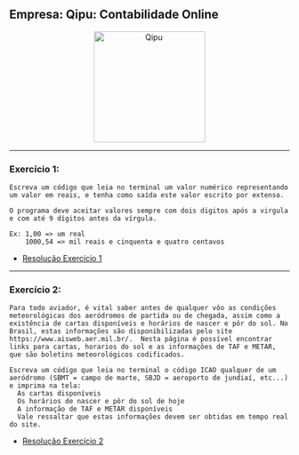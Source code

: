 ## Empresa: Qipu: Contabilidade Online

<p align="center">
  <a href="https://www.qipu.com.br/">
      <img src="https://cdnimg.qipu.com.br/static/website/img/qipu-logo-purple.png" alt="Qipu" width="200px"/>
  </a>
</p>

___

### Exercício 1:

    Escreva um código que leia no terminal um valor numérico representando um valor em reais, e tenha como saída este valor escrito por extenso. 
    
    O programa deve aceitar valores sempre com dois digitos após a virgula e com até 9 dígitos antes da vírgula.

    Ex: 1,00 => um real
        1000,54 => mil reais e cinquenta e quatro centavos

  - [Resolução Exercício 1](./Test-1/)

___
### Exercício 2:

    Para todo aviador, é vital saber antes de qualquer vôo as condições meteorológicas dos aeródromos de partida ou de chegada, assim como a existência de cartas disponíveis e horários de nascer e pôr do sol. No Brasil, estas informações são disponibilizadas pelo site https://www.aisweb.aer.mil.br/.  Nesta página é possível encontrar links para cartas, horarios do sol e as informações de TAF e METAR, que são boletins meteorológicos codificados.

    Escreva um código que leia no terminal o código ICAO qualquer de um aeródromo (SBMT = campo de marte, SBJD = aeroporto de jundiaí, etc...) e imprima na tela:
      As cartas disponíveis
      Os horários de nascer e pôr do sol de hoje
      A informação de TAF e METAR disponíveis
      Vale ressaltar que estas informações devem ser obtidas em tempo real do site.

  - [Resolução Exercício 2](./Test-2/)

